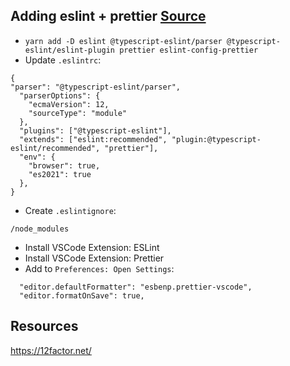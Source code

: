 ## Adding eslint + prettier [Source](https://blog.logrocket.com/linting-typescript-eslint-prettier/)

- `yarn add -D eslint @typescript-eslint/parser @typescript-eslint/eslint-plugin prettier eslint-config-prettier`
- Update `.eslintrc`:

```
{
"parser": "@typescript-eslint/parser",
  "parserOptions": {
    "ecmaVersion": 12,
    "sourceType": "module"
  },
  "plugins": ["@typescript-eslint"],
  "extends": ["eslint:recommended", "plugin:@typescript-eslint/recommended", "prettier"],
  "env": {
    "browser": true,
    "es2021": true
  },
}
```

- Create `.eslintignore`:

```
/node_modules
```

- Install VSCode Extension: ESLint
- Install VSCode Extension: Prettier
- Add to `Preferences: Open Settings`:

```
  "editor.defaultFormatter": "esbenp.prettier-vscode",
  "editor.formatOnSave": true,
```

## Resources

https://12factor.net/
